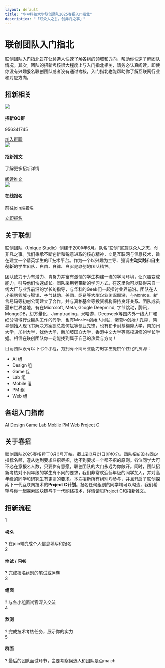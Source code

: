 ```yaml
---
layout: default
title: "华中科技大学联创团队2025春招入门指北"
description: "「联众人之志，创非凡之事」"
---
```


# 联创团队入门指北

联创团队入门指北旨在让候选人快速了解各组的领域和方向，帮助你快速了解团队情况。其次，团队的招新考核很大程度上与入门指北相关，请务必认真阅读。即使你没有兴趣报名联创团队或者没有通过考核，入门指北也能帮助你了解互联网行业和对应方向。

## 招新相关

<div class="recruit-info-container">
  <div class="recruit-info-card">
    <div class="info-icon">
      <img src="/assets/fonts/message-circle-more.svg">
    </div>
    <div class="info-content">
      <h4>招新QQ群</h4>
      <p>956341745</p>
      <a href="https://qm.qq.com/cgi-bin/qm/qr?k=EMfA_AEsiisJ2gHaGscnbIG_BPWrMI2f" class="info-btn" target="_blank">加入群聊</a>
    </div>
  </div>
  
  <div class="recruit-info-card">
    <div class="info-icon">
      <img src="/assets/fonts/newspaper.svg">
    </div>
    <div class="info-content">
      <h4>招新推文</h4>
      <p>了解更多招新详情</p>
      <a href="https://mp.weixin.qq.com/s?__biz=MzU5NjcyMzQzMg==&mid=2247486852&idx=1&sn=3a597d201efc8a0b7c1274162d01fb61&chksm=ff4f98e9ed27276728ff18e47b08b111b10ce80a981c37cca1361ec1b50c90e8aeb23e98e1bf&mpshare=1&scene=23&srcid=0216jsOCmMmLPVU13wNsiHx9&sharer_shareinfo=1b2b70d8dba3c500fbdfbcd9d4c19b22&sharer_shareinfo_first=1b2b70d8dba3c500fbdfbcd9d4c19b22#rd" class="info-btn" target="_blank">阅读推文</a>
    </div>
  </div>
  
  <div class="recruit-info-card">
    <div class="info-icon">
      <img src="/assets/fonts/log-in.svg">
    </div>
    <div class="info-content">
      <h4>在线报名</h4>
      <p>前往join端报名</p>
      <a href="https://join2024.hustunique.com/" class="info-btn primary-btn" target="_blank">立即报名</a>
    </div>
  </div>
</div>

## 关于联创

联创团队（Unique Studio）创建于2000年6月。队名“联创”寓意联众人之志，创非凡之事。我们秉承不断创新和锐意进取的核心精神，立足互联网与信息技术，旨在建立一个精英学生的IT技术平台。作为一个以兴趣为主导、强调**主动实践**和**自主创新**的学生团队，自由、自律、自驱是联创的团队精神。

团队致力于为有潜力、肯努力并富有激情的学生构建一流的学习环境，让兴趣变成能力，引导他们快速成长。团队采用老带新的学习方式，在这里你可以获得来自一线大厂与业界前沿的学长的指导，与华科的Geek们一起探讨业界前沿。团队在人才招聘领域与腾讯、字节跳动、美团、网易等大型企业渊源颇深，与Monica、新言易码等初创公司建立了合作，并与真格基金等投资机构保持良好关系。团队成员遍布世界各地，有在Microsoft, Meta, Google Deepmind, 字节跳动，腾讯，MongoDB，幻方量化，Jumptrading，米哈游，Deepseek等国内外一线大厂和细分领域行业巨头工作的同学，也有Monica创始人肖弘，诸葛io创始人孔淼，简寻创始人现飞书解决方案副总裁何斌等创业先锋，也有在卡耐基梅隆大学，南加州大学，加州大学，犹他大学，新加坡国立大学，香港中文大学等高校进修的学长学姐。相信在联创团队你一定能找到属于自己的热爱与方向！

目前团队设有以下七个小组，为拥有不同专业能力的学生提供个性化的资源：

- AI 组
- Design 组
- Game 组
- Lab 组
- Mobile 组
- PM 组
- Web 组


## 各组入门指南

<div class="group-container">
  <a class="group-box" href="/docs/AI入门指北">AI</a>
  <a class="group-box" href="/docs/Design入门指北">Design</a>
  <a class="group-box" href="/docs/Game入门指北">Game</a>
  <a class="group-box" href="/docs/Lab入门指北">Lab</a>
  <a class="group-box" href="/docs/Mobile入门指北">Mobile</a>
  <a class="group-box" href="/docs/PM入门指北">PM</a>
  <a class="group-box" href="/docs/Web入门指北">Web</a>
  <a class="group-box" href="/docs/ProjectC">Project C</a>
</div>

## 关于春招

联创团队2025春招将于3月3号开始，截止到3月21日0时0分。团队招新没有固定指标名额，遵从达到要求应招尽招，达不到要求一个都不招的原则。各位同学大可不必在意报名人数，只要你有意愿，联创团队的大门永远为你敞开。同时，团队招新考核对不同年级的学生有不同的要求，我们非常欢迎低年级的同学加入，并对高年级的同学和研究生有更高的要求。本次招新所有组别均参与，并且开启了联创探索下一代互联网技术的**Project C计划**。报名任何组别的同学均可以勾选，我们希望与你一起探索区块链与下一代网络技术，详情请见[Project C](/docs/ProjectC)和招新推文。

## 招新流程

<div class="recruitment-timeline">
  <div class="timeline-step">
    <div class="step-circle">1</div>
    <div class="step-content">
      <h4>报名</h4>
      <div class="tooltip">?
        <span class="tooltip-text">在join端完成个人信息填写和报名</span>
      </div>
    </div>
  </div>
  <div class="timeline-step">
    <div class="step-circle">2</div>
    <div class="step-content">
      <h4>笔试 / 问卷</h4>
      <div class="tooltip">?
        <span class="tooltip-text">完成报名组别的笔试或问卷</span>
      </div>
    </div>
  </div>
  <div class="timeline-step">
    <div class="step-circle">3</div>
    <div class="step-content">
      <h4>组面</h4>
      <div class="tooltip">?
        <span class="tooltip-text">与各小组面试官深入交流</span>
      </div>
    </div>
  </div>
  <div class="timeline-step">
    <div class="step-circle">4</div>
    <div class="step-content">
      <h4>熬测</h4>
      <div class="tooltip">?
        <span class="tooltip-text">完成技术考核任务，展示你的实力</span>
      </div>
    </div>
  </div>
  <div class="timeline-step">
    <div class="step-circle">5</div>
    <div class="step-content">
      <h4>群面</h4>
      <div class="tooltip">?
        <span class="tooltip-text">最后的团队面试环节，主要考察候选人和团队是否match</span>
      </div>
    </div>
  </div>
</div>
